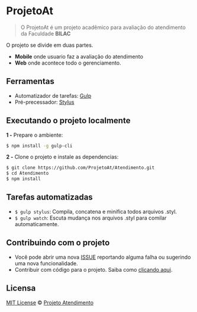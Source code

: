 # ProjetoAt

>O ProjetoAt é um projeto acadêmico para avaliação do atendimento da Faculdade **BILAC**

O projeto se divide em duas partes.

+ **Mobile** onde usuario faz a avaliação do atendimento 
+ **Web** onde acontece todo o gerenciamento.  

## Ferramentas

- Automatizador de tarefas: [Gulp](http://gulpjs.com/)
- Pré-precessador: [Stylus](http://stylus-lang.com/)

## Executando o projeto localmente

**1 -** Prepare o ambiente:

```sh
$ npm install -g gulp-cli
```

**2 -** Clone o projeto e instale as dependencias:

```sh
$ git clone https://github.com/ProjetoAt/Atendimento.git
$ cd Atendimento
$ npm install
```

## Tarefas automatizadas

- `$ gulp stylus`: Compila, concatena e minifica todos arquivos .styl.
- `$ gulp watch`: Escuta mudança nos arquivos .styl para comilar automaticamente.

## Contribuindo com o projeto

+ Você pode abrir uma nova [ISSUE](https://github.com/ProjetoAt/Atendimento/issues) reportando alguma falha ou sugerindo uma nova funcionalidade.
+ Contribuir com código para o projeto. Saiba como [clicando aqui](https://github.com/ProjetoAt/Atendimento/blob/master/CONTRIBUTING.md).

## Licensa
[MIT License](https://github.com/ProjetoAt/Atendimento-app/blob/master/LICENSE.md) © [Projeto Atendimento](https://github.com/ProjetoAt)
